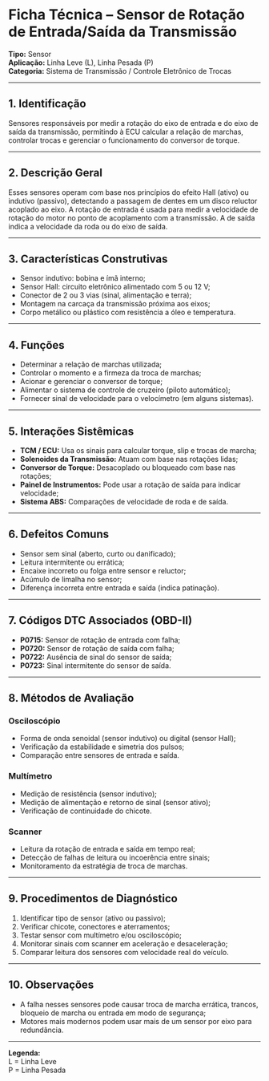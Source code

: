 # Ficha Técnica – Sensor de Rotação de Entrada/Saída da Transmissão

**Tipo:** Sensor  
**Aplicação:** Linha Leve (L), Linha Pesada (P)  
**Categoria:** Sistema de Transmissão / Controle Eletrônico de Trocas

---

## 1. Identificação
Sensores responsáveis por medir a rotação do eixo de entrada e do eixo de saída da transmissão, permitindo à ECU calcular a relação de marchas, controlar trocas e gerenciar o funcionamento do conversor de torque.

---

## 2. Descrição Geral
Esses sensores operam com base nos princípios do efeito Hall (ativo) ou indutivo (passivo), detectando a passagem de dentes em um disco reluctor acoplado ao eixo. A rotação de entrada é usada para medir a velocidade de rotação do motor no ponto de acoplamento com a transmissão. A de saída indica a velocidade da roda ou do eixo de saída.

---

## 3. Características Construtivas
- Sensor indutivo: bobina e ímã interno;
- Sensor Hall: circuito eletrônico alimentado com 5 ou 12 V;
- Conector de 2 ou 3 vias (sinal, alimentação e terra);
- Montagem na carcaça da transmissão próxima aos eixos;
- Corpo metálico ou plástico com resistência a óleo e temperatura.

---

## 4. Funções
- Determinar a relação de marchas utilizada;
- Controlar o momento e a firmeza da troca de marchas;
- Acionar e gerenciar o conversor de torque;
- Alimentar o sistema de controle de cruzeiro (piloto automático);
- Fornecer sinal de velocidade para o velocímetro (em alguns sistemas).

---

## 5. Interações Sistêmicas
- **TCM / ECU:** Usa os sinais para calcular torque, slip e trocas de marcha;
- **Solenoides da Transmissão:** Atuam com base nas rotações lidas;
- **Conversor de Torque:** Desacoplado ou bloqueado com base nas rotações;
- **Painel de Instrumentos:** Pode usar a rotação de saída para indicar velocidade;
- **Sistema ABS:** Comparações de velocidade de roda e de saída.

---

## 6. Defeitos Comuns
- Sensor sem sinal (aberto, curto ou danificado);
- Leitura intermitente ou errática;
- Encaixe incorreto ou folga entre sensor e reluctor;
- Acúmulo de limalha no sensor;
- Diferença incorreta entre entrada e saída (indica patinação).

---

## 7. Códigos DTC Associados (OBD-II)
- **P0715:** Sensor de rotação de entrada com falha;
- **P0720:** Sensor de rotação de saída com falha;
- **P0722:** Ausência de sinal do sensor de saída;
- **P0723:** Sinal intermitente do sensor de saída.

---

## 8. Métodos de Avaliação

### Osciloscópio
- Forma de onda senoidal (sensor indutivo) ou digital (sensor Hall);
- Verificação da estabilidade e simetria dos pulsos;
- Comparação entre sensores de entrada e saída.

### Multímetro
- Medição de resistência (sensor indutivo);
- Medição de alimentação e retorno de sinal (sensor ativo);
- Verificação de continuidade do chicote.

### Scanner
- Leitura da rotação de entrada e saída em tempo real;
- Detecção de falhas de leitura ou incoerência entre sinais;
- Monitoramento da estratégia de troca de marchas.

---

## 9. Procedimentos de Diagnóstico
1. Identificar tipo de sensor (ativo ou passivo);
2. Verificar chicote, conectores e aterramentos;
3. Testar sensor com multímetro e/ou osciloscópio;
4. Monitorar sinais com scanner em aceleração e desaceleração;
5. Comparar leitura dos sensores com velocidade real do veículo.

---

## 10. Observações
- A falha nesses sensores pode causar troca de marcha errática, trancos, bloqueio de marcha ou entrada em modo de segurança;
- Motores mais modernos podem usar mais de um sensor por eixo para redundância.

---

**Legenda:**  
L = Linha Leve  
P = Linha Pesada

